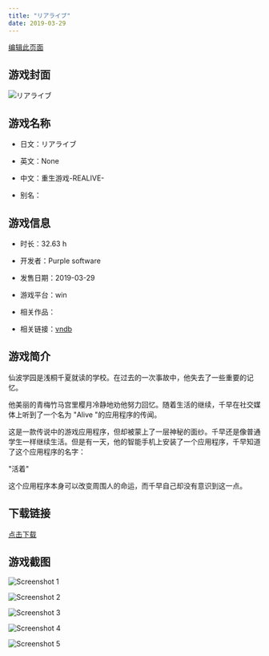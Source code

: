 ```yaml
---
title: "リアライブ"
date: 2019-03-29
---
```

[编辑此页面](https://github.com/ACG-3/ADV3-source/blob/main/source/_posts/%E3%83%AA%E3%82%A2%E3%83%A9%E3%82%A4%E3%83%96.md)

## 游戏封面

![リアライブ](https%3A//pan.timero.xyz/onedrive/img_lib_001/%E3%83%AA%E3%82%A2%E3%83%A9%E3%82%A4%E3%83%96_cover.avif)


## 游戏名称

- 日文：リアライブ
- 英文：None
- 中文：重生游戏-REALIVE-

- 别名：


## 游戏信息

- 时长：32.63 h
- 开发者：Purple software
- 发售日期：2019-03-29
- 游戏平台：win
- 相关作品：

- 相关链接：[vndb](https://vndb.org/v24725)


## 游戏简介

仙波学园是浅桐千夏就读的学校。在过去的一次事故中，他失去了一些重要的记忆。

他美丽的青梅竹马宫里樱月冷静地劝他努力回忆。随着生活的继续，千早在社交媒体上听到了一个名为 "Alive "的应用程序的传闻。

这是一款传说中的游戏应用程序，但却被蒙上了一层神秘的面纱。千早还是像普通学生一样继续生活。但是有一天，他的智能手机上安装了一个应用程序，千早知道了这个应用程序的名字：

"活着"

这个应用程序本身可以改变周围人的命运，而千早自己却没有意识到这一点。




## 下载链接

[点击下载](https://pan.timero.xyz/onedrive/adv_lib_001/%E3%83%AA%E3%82%A2%E3%83%A9%E3%82%A4%E3%83%96)


## 游戏截图


![Screenshot 1](https%3A//pan.timero.xyz/onedrive/img_lib_001/%E3%83%AA%E3%82%A2%E3%83%A9%E3%82%A4%E3%83%96_Screenshot_1.avif)

![Screenshot 2](https%3A//pan.timero.xyz/onedrive/img_lib_001/%E3%83%AA%E3%82%A2%E3%83%A9%E3%82%A4%E3%83%96_Screenshot_2.avif)

![Screenshot 3](https%3A//pan.timero.xyz/onedrive/img_lib_001/%E3%83%AA%E3%82%A2%E3%83%A9%E3%82%A4%E3%83%96_Screenshot_3.avif)

![Screenshot 4](https%3A//pan.timero.xyz/onedrive/img_lib_001/%E3%83%AA%E3%82%A2%E3%83%A9%E3%82%A4%E3%83%96_Screenshot_4.avif)

![Screenshot 5](https%3A//pan.timero.xyz/onedrive/img_lib_001/%E3%83%AA%E3%82%A2%E3%83%A9%E3%82%A4%E3%83%96_Screenshot_5.avif)

